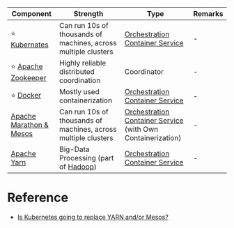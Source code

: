 
| Component                                            | Strength                                                                    | Type                                                                                                                              | Remarks |
|------------------------------------------------------|-----------------------------------------------------------------------------|-----------------------------------------------------------------------------------------------------------------------------------|---------|
| :star: [Kubernates](../6a_ContainerOrchestrationServices/Kubernates.md)                   | Can run 10s of thousands of machines, across multiple clusters              | [Orchestration Container Service](../0_SystemGlossaries/Scalability/ContainerOrchestrationService.md)                             | -       |
| :star: [Apache Zookeeper](ApacheZookeeper.md)        | Highly reliable distributed coordination                                    | Coordinator                                                                                                                       | -       |
| :star: [Docker](../6a_ContainerOrchestrationServices/Docker/Readme.md)                    | Mostly used containerization                                                | [Orchestration Container Service](../0_SystemGlossaries/Scalability/ContainerOrchestrationService.md)                             | -       |
| [Apache Marathon & Mesos](../6a_ContainerOrchestrationServices/ApacheMarathon&Mesos.md)   | Can run 10s of thousands of machines, across multiple clusters              | [Orchestration Container Service](../0_SystemGlossaries/Scalability/ContainerOrchestrationService.md) (with Own Containerization) | -       |
| [Apache Yarn](../6a_ContainerOrchestrationServices/ApacheYarn.md)                         | Big-Data Processing (part of [Hadoop](../5_BigDataComponents/ApacheHadoop)) | [Orchestration Container Service](../0_SystemGlossaries/Scalability/ContainerOrchestrationService.md)                             | -       |

# Reference
- [Is Kubernetes going to replace YARN and/or Mesos?](https://www.quora.com/Is-Kubernetes-going-to-replace-YARN-and-or-Mesos)